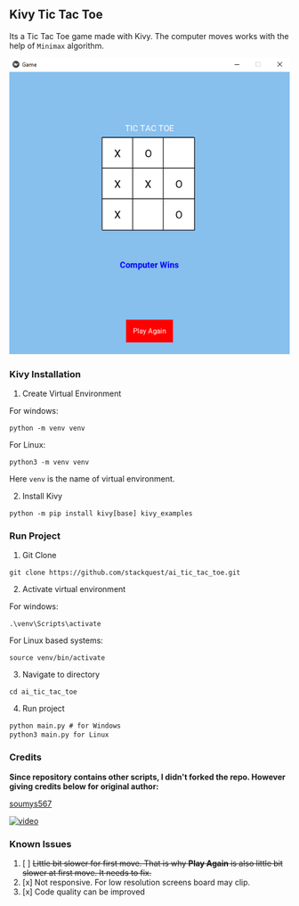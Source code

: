 ## Kivy Tic Tac Toe

Its a Tic Tac Toe game made with Kivy. The computer moves works with the help of `Minimax` algorithm.

![screen](img/Capture.PNG)

### Kivy Installation

1. Create Virtual Environment

For windows:

```
python -m venv venv
```

For Linux:

```
python3 -m venv venv 
```

Here `venv` is the name of virtual environment.

2. Install Kivy

```
python -m pip install kivy[base] kivy_examples
```

### Run Project

1. Git Clone

```
git clone https://github.com/stackquest/ai_tic_tac_toe.git
```

2. Activate virtual environment

For windows:

```
.\venv\Scripts\activate
```

For Linux based systems:

```
source venv/bin/activate
```
3. Navigate to directory

```
cd ai_tic_tac_toe
```
4. Run project

```
python main.py # for Windows
python3 main.py for Linux
```

### Credits

**Since repository contains other scripts, I didn't forked the repo. However giving credits below for original author:**

[soumys567](https://github.com/soumyas567/Python_Projects/blob/main/Tic%20Tac%20Toe/tictactoeai.py)

[![video](https://img.youtube.com/vi/I6zp8B4J6iw/0.jpg)](https://www.youtube.com/watch?v=I6zp8B4J6iw)

### Known Issues

1. [ ] ~~Little bit slower for first move. That is why **Play Again** is also little bit slower at first move. It needs to fix.~~
2. [x] Not responsive. For low resolution screens board may clip.
3. [x] Code quality can be improved
